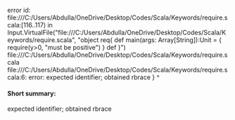 error id: file:///C:/Users/Abdulla/OneDrive/Desktop/Codes/Scala/Keywords/require.scala:[116..117) in Input.VirtualFile("file:///C:/Users/Abdulla/OneDrive/Desktop/Codes/Scala/Keywords/require.scala", "object req{
    def main(args: Array[String]):Unit = {
        require(y>0, "must be positive")
    }
    def 
}")
file:///C:/Users/Abdulla/OneDrive/Desktop/Codes/Scala/Keywords/require.scala
file:///C:/Users/Abdulla/OneDrive/Desktop/Codes/Scala/Keywords/require.scala:6: error: expected identifier; obtained rbrace
}
^
#### Short summary: 

expected identifier; obtained rbrace